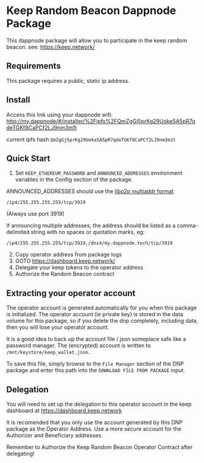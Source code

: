 # Keep Random Beacon Dappnode Package
This dappnode package will allow you to participate in the keep random beacon.
see: https://keep.network/

## Requirements
This package requires a public, static ip address.

## Install
Access this link using your dappnode wifi:
http://my.dappnode/#/installer/%2Fipfs%2FQmZgGj5prKg29Uoke5A5pR7qdeTGKf8CaPCf2LJ9nm3m1t

current ipfs hash `QmZgGj5prKg29Uoke5A5pR7qdeTGKf8CaPCf2LJ9nm3m1t`

## Quick Start
1. Set `KEEP_ETHEREUM_PASSWORD` and `ANNOUNCED_ADDRESSES` environment variables in the Config section of the package.


ANNOUNCED_ADDRESSES should use the [libp2p multiaddr format](https://docs.libp2p.io/concepts/addressing/)
```
/ip4/255.255.255.255/tcp/3919
```

(Always use port 3919)


If announcing multiple addresses, the address should be listed as a comma-delimited string with no spaces or quotation marks, eg:
```
/ip4/255.255.255.255/tcp/3919,/dns4/my.dappnode.tech/tcp/3919
```

2. Copy operator address from package logs
3. GOTO https://dashboard.keep.network/
5. Delegate your keep tokens to the operator address
6. Authorize the Random Beacon contract

## Extracting your operator account
The operator account is generated automatically for you when this package is initialized.
The operator account (ie private key) is stored in the data volume for this package,
so if you delete the dnp completely, including data, then you will lose your operator account.

It is a good idea to back up the account file / json someplace safe like a password manager.
The (encrypted) account is written to `/mnt/keystore/keep_wallet.json`.

To save this file, simply browse to the `File Manager` section of the DNP package and enter
this path into the `DOWNLOAD FILE FROM PACKAGE` input.

## Delegation
You will need to set up the delegation to this operator account in the keep dashboard at https://dashboard.keep.network

It is recomended that you only use the account generated by this DNP package as the Operator Address.
Use a more secure account for the Authorizer and Beneficiary addresses.

Remember to Authorize the Keep Random Beacon Operator Contract after delegating!
